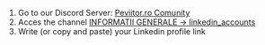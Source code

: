 1. Go to our Discord Server: [Peviitor.ro Comunity](https://discord.gg/rja9Fq3F)
2. Acces the channel [INFORMATII GENERALE -> linkedin_accounts](https://discord.gg/rja9Fq3F)
3. Write (or copy and paste) your Linkedin profile link
